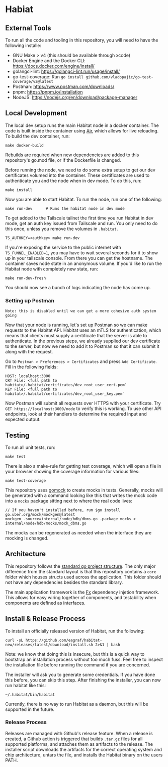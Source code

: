 # Habiat

## External Tools
To run all the code and tooling in this repository, you will need to have the following installe:
* GNU Make > v4 (this should be available through xcode)
* Docker Engine and the Docker CLI: https://docs.docker.com/engine/install/
* golangci-lint: https://golangci-lint.run/usage/install/
* go-test-coverage: Run `go install github.com/vladopajic/go-test-coverage/v2@latest`
* Postman: https://www.postman.com/downloads/
* pnpm: https://pnpm.io/installation
* NodeJS: https://nodejs.org/en/download/package-manager

## Local Development
The local dev setup runs the main Habitat node in a docker container. The code is built inside the container using [Air](https://github.com/cosmtrek/air), which allows for live reloading. To build the dev container, run:
```
make docker-build
```
Rebuilds are required when new dependencies are added to this repository's go.mod file, or if the Dockerfile is changed.

Before running the node, we need to do some extra setup to get our dev certificates volumed into the container. These 
certificates are used to authenticate you and the node when in dev mode. To do this, run:
```
make install
```

Now you are able to start Habitat. To run the node, run one of the following:
```
make run-dev      # Runs the habitat node in dev mode
```
To get added to the Tailscale tailnet the first time you run Habitat in dev mode, get an auth key issued from Tailscale and run. You only need to do this once, unless you remove the volumes in `.habitat`.
```
TS_AUTHKEY=<authkey> make run-dev
```
If you're exposing the service to the public internet with `TS_FUNNEL_ENABLED=1`, you may have to wait several seconds for it to show up in your tailscale console. From there you can get the hostname.
The container saves node state in an anonymous volume. If you'd like to run the Habitat node with completely new state, run:
```
make run-dev-fresh
```
You should now see a bunch of logs indicating the node has come up.

### Setting up Postman
```
Note: this is disabled until we can get a more cohesive auth system going
```

Now that your node is running, let's set up Postman so we can make requests to the Habitat API. Habitat uses an mTLS for authentication, which means that clients must supply a certificate that the server is able to authenticate. In the previous steps, we already supplied our dev certificate to the server, but now we need to add it to Postman so that it can submit it along with the request.

Go to `Postman > Preferences > Certificates` and press `Add Certificate`. Fill in the following fields:
```
HOST: localhost:3000
CRT File: <full path to habitat>/.habitat/certificates/dev_root_user_cert.pem`
KEY File: <full path to habitat>/.habitat/certificates/dev_root_user_key.pem`
```
Now Postman will submit all requests over HTTPS with your certificate. Try `GET https://localhost:3000/node` to verify this is working. To use other API endpoints, look at their handlers to determine the required input and expected output.

## Testing
To run all unit tests, run:
```
make test
```
There is also a make-rule for getting test coverage, which will open a file in your browser showing the coverage information for various files:
```
make test-coverage
```
This repository uses [gomock](https://github.com/uber-go/mock) to create mocks in tests. Generally, mocks will be generated with a command looking like this that writes the mock code into a `mocks` package sitting next to where the real code lives:
```
// If you haven't installed before, run $go install go.uber.org/mock/mockgen@latest
mockgen -source=internal/node/hdb/dbms.go -package mocks > internal/node/hdb/mocks/mock_dbms.go
```
The mocks can be regenerated as needed when the interface they are mocking is changed. 


## Architecture
This repository follows the [standard go project structure](https://github.com/golang-standards/project-layout). The only major difference from the standard layout is that this repository contains a `core` folder which houses structs used across the application. This folder should not have any dependencies besides the standard library.


 The main application framework is the [Fx](https://uber-go.github.io/fx/) dependency injetion framework. This allows for easy wiring together of components, and testability when components are defined as interfaces. 


## Install & Release Process
To install an officially released version of Habitat, run the following:
```
curl -sL https://github.com/eagraf/habitat-new/releases/latest/download/install.sh 2>&1 | bash
```
Note: we know that doing this is insecure, but this is a quick way to bootstrap an installation process without too much fuss. Feel free to inspect the installation file before running the command if you are concerned.

The installer will ask you to generate some credentials. If you have done this before, you can skip this step. After finishing the installer, you can now run habitat like this:
```
~/.habitat/bin/habitat
```

Currently, there is no way to run Habitat as a daemon, but this will be supported in the future.

### Release Process
Releases are managed with Github's release feature. When a release is created, a Github action is triggered that builds `.tar.gz` files for all supported platforms, and attaches them as artifacts to the release. The installer script downloads the artifacts for the correct operating system and chip architecture, untars the file, and installs the Habitat binary on the users PATH.
